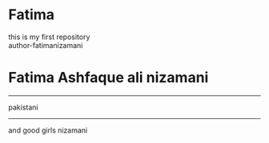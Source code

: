 # Fatima
this is my first repository
<br>
author-fatimanizamani
<h1>Fatima Ashfaque ali nizamani</h1>
<hr>
pakistani 
<hr>
and good girls 
nizamani